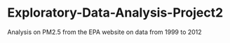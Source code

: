 # Exploratory-Data-Analysis-Project2
Analysis on PM2.5 from the EPA website on data from 1999 to 2012

